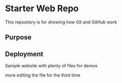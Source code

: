 # Starter Web Repo

This repository is for showing how Git and GitHub work

## Purpose

## Deployment

Sample website with plenty of files for demos


more editing the file for the third time